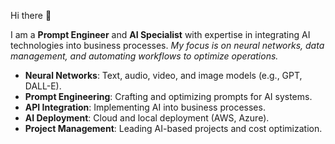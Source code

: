 Hi there 👋

I am a **Prompt Engineer** and **AI Specialist** with expertise in integrating AI technologies into business processes.
*My focus is on neural networks, data management, and automating workflows to optimize operations.*

- **Neural Networks**: Text, audio, video, and image models (e.g., GPT, DALL-E).
- **Prompt Engineering**: Crafting and optimizing prompts for AI systems.
- **API Integration**: Implementing AI into business processes.
- **AI Deployment**: Cloud and local deployment (AWS, Azure).
- **Project Management**: Leading AI-based projects and cost optimization.
